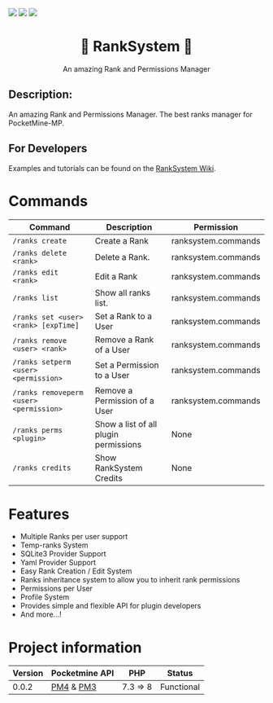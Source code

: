 [![](https://poggit.pmmp.io/shield.state/RankSystem)](https://poggit.pmmp.io/p/RankSystem)
[![](https://poggit.pmmp.io/shield.api/RankSystem)](https://poggit.pmmp.io/p/RankSystem)
[![](https://poggit.pmmp.io/shield.dl.total/RankSystem)](https://poggit.pmmp.io/p/RankSystem)

<div align="center">
  <h1> 👑 RankSystem 🔧</h1>
  <p>An amazing Rank and Permissions Manager</p>
</div>

## Description:
An amazing Rank and Permissions Manager. The best ranks manager for PocketMine-MP.
## For Developers
Examples and tutorials can be found on the [RankSystem Wiki](https://github.com/IvanCraft623/RankSystem/wiki).

# Commands
Command | Description | Permission
--- | --- | ---
`/ranks create` | Create a Rank | ranksystem.commands
`/ranks delete <rank>` | Delete a Rank. | ranksystem.commands
`/ranks edit <rank>` | Edit a Rank | ranksystem.commands
`/ranks list` | Show all ranks list. | ranksystem.commands
`/ranks set <user> <rank> [expTime]` | Set a Rank to a User | ranksystem.commands
`/ranks remove <user> <rank>` | Remove a Rank of a User | ranksystem.commands
`/ranks setperm <user> <permission>` | Set a Permission to a User | ranksystem.commands
`/ranks removeperm <user> <permission>` | Remove a Permission of a User | ranksystem.commands
`/ranks perms <plugin>` | Show a list of all plugin permissions | None
`/ranks credits` | Show RankSystem Credits | None

# Features

- Multiple Ranks per user support
- Temp-ranks System
- SQLite3 Provider Support
- Yaml Provider Support
- Easy Rank Creation / Edit System
- Ranks inheritance system to allow you to inherit rank permissions
- Permissions per User
- Profile System
- Provides simple and flexible API for plugin developers
- And more...!

# Project information
Version | Pocketmine API | PHP | Status
--- | --- | --- | ---
0.0.2 | [PM4](https://github.com/pmmp/PocketMine-MP/tree/master) & [PM3](https://github.com/pmmp/PocketMine-MP/tree/stable) | 7.3 => 8 | Functional